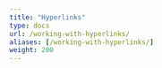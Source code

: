 ```yaml
---
title: "Hyperlinks"
type: docs
url: /working-with-hyperlinks/
aliases: [/working-with-hyperlinks/]
weight: 200
---
```


